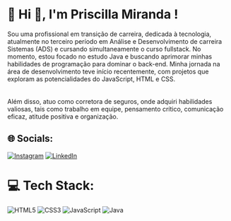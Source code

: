 # 💫 Hi 👋, I'm Priscilla Miranda !
Sou uma profissional em transição de carreira, dedicada à tecnologia, atualmente no terceiro período em Análise e Desenvolvimento de carreira Sistemas (ADS) e cursando simultaneamente o curso fullstack. No momento, estou focado no estudo Java e buscando aprimorar minhas habilidades de programação para dominar o back-end. Minha jornada na área de desenvolvimento teve início recentemente, com projetos que exploram as potencialidades do JavaScript, HTML e CSS.<br><br><br>Além disso, atuo como corretora de seguros, onde adquiri habilidades valiosas, tais como trabalho em equipe, pensamento crítico, comunicação eficaz, atitude positiva e organização.


## 🌐 Socials:
[![Instagram](https://img.shields.io/badge/Instagram-%23E4405F.svg?logo=Instagram&logoColor=white)](https://instagram.com/priscillamirandaa) [![LinkedIn](https://img.shields.io/badge/LinkedIn-%230077B5.svg?logo=linkedin&logoColor=white)](https://linkedin.com/in/www.linkedin.com/in/priscilla-miranda-a77684220) 

# 💻 Tech Stack:
![HTML5](https://img.shields.io/badge/html5-%23E34F26.svg?style=for-the-badge&logo=html5&logoColor=white) ![CSS3](https://img.shields.io/badge/css3-%231572B6.svg?style=for-the-badge&logo=css3&logoColor=white) ![JavaScript](https://img.shields.io/badge/javascript-%23323330.svg?style=for-the-badge&logo=javascript&logoColor=%23F7DF1E) ![Java](https://img.shields.io/badge/java-%23ED8B00.svg?style=for-the-badge&logo=openjdk&logoColor=white)


